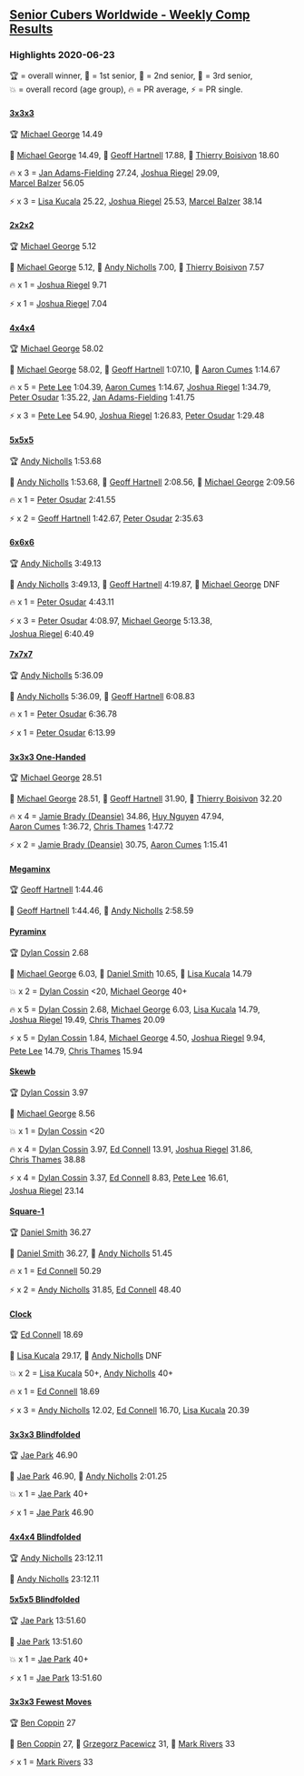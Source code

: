 <style>table {white-space: nowrap;}</style>

## [Senior Cubers Worldwide - Weekly Comp Results](/scw-comp/results/)
### Highlights 2020-06-23

<span style="white-space: nowrap;">🏆 = overall winner</span>, <span style="white-space: nowrap;">🥇 = 1st senior</span>, <span style="white-space: nowrap;">🥈 = 2nd senior</span>, <span style="white-space: nowrap;">🥉 = 3rd senior</span>, <span style="white-space: nowrap;">💥 = overall record (age group)</span>, <span style="white-space: nowrap;">🔥 = PR average</span>, <span style="white-space: nowrap;">⚡ = PR single</span>.

#### [3x3x3](333.md)

<span style="white-space: nowrap;">🏆 [Michael George](../../persons/michael_george/333.md) 14.49</span>

<span style="white-space: nowrap;">🥇 [Michael George](../../persons/michael_george/333.md) 14.49</span>, <span style="white-space: nowrap;">🥈 [Geoff Hartnell](../../persons/geoff_hartnell/333.md) 17.88</span>, <span style="white-space: nowrap;">🥉 [Thierry Boisivon](../../persons/thierry_boisivon/333.md) 18.60</span>

🔥 x 3 = <span style="white-space: nowrap;">[Jan Adams-Fielding](../../persons/jan_adams_fielding/333.md) 27.24</span>, <span style="white-space: nowrap;">[Joshua Riegel](../../persons/joshua_riegel/333.md) 29.09</span>, <span style="white-space: nowrap;">[Marcel Balzer](../../persons/marcel_balzer/333.md) 56.05</span>

⚡ x 3 = <span style="white-space: nowrap;">[Lisa Kucala](../../persons/lisa_kucala/333.md) 25.22</span>, <span style="white-space: nowrap;">[Joshua Riegel](../../persons/joshua_riegel/333.md) 25.53</span>, <span style="white-space: nowrap;">[Marcel Balzer](../../persons/marcel_balzer/333.md) 38.14</span>

#### [2x2x2](222.md)

<span style="white-space: nowrap;">🏆 [Michael George](../../persons/michael_george/222.md) 5.12</span>

<span style="white-space: nowrap;">🥇 [Michael George](../../persons/michael_george/222.md) 5.12</span>, <span style="white-space: nowrap;">🥈 [Andy Nicholls](../../persons/andy_nicholls/222.md) 7.00</span>, <span style="white-space: nowrap;">🥉 [Thierry Boisivon](../../persons/thierry_boisivon/222.md) 7.57</span>

🔥 x 1 = <span style="white-space: nowrap;">[Joshua Riegel](../../persons/joshua_riegel/222.md) 9.71</span>

⚡ x 1 = <span style="white-space: nowrap;">[Joshua Riegel](../../persons/joshua_riegel/222.md) 7.04</span>

#### [4x4x4](444.md)

<span style="white-space: nowrap;">🏆 [Michael George](../../persons/michael_george/444.md) 58.02</span>

<span style="white-space: nowrap;">🥇 [Michael George](../../persons/michael_george/444.md) 58.02</span>, <span style="white-space: nowrap;">🥈 [Geoff Hartnell](../../persons/geoff_hartnell/444.md) 1:07.10</span>, <span style="white-space: nowrap;">🥉 [Aaron Cumes](../../persons/aaron_cumes/444.md) 1:14.67</span>

🔥 x 5 = <span style="white-space: nowrap;">[Pete Lee](../../persons/pete_lee/444.md) 1:04.39</span>, <span style="white-space: nowrap;">[Aaron Cumes](../../persons/aaron_cumes/444.md) 1:14.67</span>, <span style="white-space: nowrap;">[Joshua Riegel](../../persons/joshua_riegel/444.md) 1:34.79</span>, <span style="white-space: nowrap;">[Peter Osudar](../../persons/peter_osudar/444.md) 1:35.22</span>, <span style="white-space: nowrap;">[Jan Adams-Fielding](../../persons/jan_adams_fielding/444.md) 1:41.75</span>

⚡ x 3 = <span style="white-space: nowrap;">[Pete Lee](../../persons/pete_lee/444.md) 54.90</span>, <span style="white-space: nowrap;">[Joshua Riegel](../../persons/joshua_riegel/444.md) 1:26.83</span>, <span style="white-space: nowrap;">[Peter Osudar](../../persons/peter_osudar/444.md) 1:29.48</span>

#### [5x5x5](555.md)

<span style="white-space: nowrap;">🏆 [Andy Nicholls](../../persons/andy_nicholls/555.md) 1:53.68</span>

<span style="white-space: nowrap;">🥇 [Andy Nicholls](../../persons/andy_nicholls/555.md) 1:53.68</span>, <span style="white-space: nowrap;">🥈 [Geoff Hartnell](../../persons/geoff_hartnell/555.md) 2:08.56</span>, <span style="white-space: nowrap;">🥉 [Michael George](../../persons/michael_george/555.md) 2:09.56</span>

🔥 x 1 = <span style="white-space: nowrap;">[Peter Osudar](../../persons/peter_osudar/555.md) 2:41.55</span>

⚡ x 2 = <span style="white-space: nowrap;">[Geoff Hartnell](../../persons/geoff_hartnell/555.md) 1:42.67</span>, <span style="white-space: nowrap;">[Peter Osudar](../../persons/peter_osudar/555.md) 2:35.63</span>

#### [6x6x6](666.md)

<span style="white-space: nowrap;">🏆 [Andy Nicholls](../../persons/andy_nicholls/666.md) 3:49.13</span>

<span style="white-space: nowrap;">🥇 [Andy Nicholls](../../persons/andy_nicholls/666.md) 3:49.13</span>, <span style="white-space: nowrap;">🥈 [Geoff Hartnell](../../persons/geoff_hartnell/666.md) 4:19.87</span>, <span style="white-space: nowrap;">🥉 [Michael George](../../persons/michael_george/666.md) DNF</span>

🔥 x 1 = <span style="white-space: nowrap;">[Peter Osudar](../../persons/peter_osudar/666.md) 4:43.11</span>

⚡ x 3 = <span style="white-space: nowrap;">[Peter Osudar](../../persons/peter_osudar/666.md) 4:08.97</span>, <span style="white-space: nowrap;">[Michael George](../../persons/michael_george/666.md) 5:13.38</span>, <span style="white-space: nowrap;">[Joshua Riegel](../../persons/joshua_riegel/666.md) 6:40.49</span>

#### [7x7x7](777.md)

<span style="white-space: nowrap;">🏆 [Andy Nicholls](../../persons/andy_nicholls/777.md) 5:36.09</span>

<span style="white-space: nowrap;">🥇 [Andy Nicholls](../../persons/andy_nicholls/777.md) 5:36.09</span>, <span style="white-space: nowrap;">🥈 [Geoff Hartnell](../../persons/geoff_hartnell/777.md) 6:08.83</span>

🔥 x 1 = <span style="white-space: nowrap;">[Peter Osudar](../../persons/peter_osudar/777.md) 6:36.78</span>

⚡ x 1 = <span style="white-space: nowrap;">[Peter Osudar](../../persons/peter_osudar/777.md) 6:13.99</span>

#### [3x3x3 One-Handed](333oh.md)

<span style="white-space: nowrap;">🏆 [Michael George](../../persons/michael_george/333oh.md) 28.51</span>

<span style="white-space: nowrap;">🥇 [Michael George](../../persons/michael_george/333oh.md) 28.51</span>, <span style="white-space: nowrap;">🥈 [Geoff Hartnell](../../persons/geoff_hartnell/333oh.md) 31.90</span>, <span style="white-space: nowrap;">🥉 [Thierry Boisivon](../../persons/thierry_boisivon/333oh.md) 32.20</span>

🔥 x 4 = <span style="white-space: nowrap;">[Jamie Brady (Deansie)](../../persons/jamie_brady/333oh.md) 34.86</span>, <span style="white-space: nowrap;">[Huy Nguyen](../../persons/huy_nguyen/333oh.md) 47.94</span>, <span style="white-space: nowrap;">[Aaron Cumes](../../persons/aaron_cumes/333oh.md) 1:36.72</span>, <span style="white-space: nowrap;">[Chris Thames](../../persons/chris_thames/333oh.md) 1:47.72</span>

⚡ x 2 = <span style="white-space: nowrap;">[Jamie Brady (Deansie)](../../persons/jamie_brady/333oh.md) 30.75</span>, <span style="white-space: nowrap;">[Aaron Cumes](../../persons/aaron_cumes/333oh.md) 1:15.41</span>

#### [Megaminx](minx.md)

<span style="white-space: nowrap;">🏆 [Geoff Hartnell](../../persons/geoff_hartnell/minx.md) 1:44.46</span>

<span style="white-space: nowrap;">🥇 [Geoff Hartnell](../../persons/geoff_hartnell/minx.md) 1:44.46</span>, <span style="white-space: nowrap;">🥈 [Andy Nicholls](../../persons/andy_nicholls/minx.md) 2:58.59</span>

#### [Pyraminx](pyram.md)

<span style="white-space: nowrap;">🏆 [Dylan Cossin](../../persons/dylan_cossin/pyram.md) 2.68</span>

<span style="white-space: nowrap;">🥇 [Michael George](../../persons/michael_george/pyram.md) 6.03</span>, <span style="white-space: nowrap;">🥈 [Daniel Smith](../../persons/daniel_smith/pyram.md) 10.65</span>, <span style="white-space: nowrap;">🥉 [Lisa Kucala](../../persons/lisa_kucala/pyram.md) 14.79</span>

💥 x 2 = <span style="white-space: nowrap;">[Dylan Cossin](../../persons/dylan_cossin/pyram.md) <20</span>, <span style="white-space: nowrap;">[Michael George](../../persons/michael_george/pyram.md) 40+</span>

🔥 x 5 = <span style="white-space: nowrap;">[Dylan Cossin](../../persons/dylan_cossin/pyram.md) 2.68</span>, <span style="white-space: nowrap;">[Michael George](../../persons/michael_george/pyram.md) 6.03</span>, <span style="white-space: nowrap;">[Lisa Kucala](../../persons/lisa_kucala/pyram.md) 14.79</span>, <span style="white-space: nowrap;">[Joshua Riegel](../../persons/joshua_riegel/pyram.md) 19.49</span>, <span style="white-space: nowrap;">[Chris Thames](../../persons/chris_thames/pyram.md) 20.09</span>

⚡ x 5 = <span style="white-space: nowrap;">[Dylan Cossin](../../persons/dylan_cossin/pyram.md) 1.84</span>, <span style="white-space: nowrap;">[Michael George](../../persons/michael_george/pyram.md) 4.50</span>, <span style="white-space: nowrap;">[Joshua Riegel](../../persons/joshua_riegel/pyram.md) 9.94</span>, <span style="white-space: nowrap;">[Pete Lee](../../persons/pete_lee/pyram.md) 14.79</span>, <span style="white-space: nowrap;">[Chris Thames](../../persons/chris_thames/pyram.md) 15.94</span>

#### [Skewb](skewb.md)

<span style="white-space: nowrap;">🏆 [Dylan Cossin](../../persons/dylan_cossin/skewb.md) 3.97</span>

<span style="white-space: nowrap;">🥇 [Michael George](../../persons/michael_george/skewb.md) 8.56</span>

💥 x 1 = <span style="white-space: nowrap;">[Dylan Cossin](../../persons/dylan_cossin/skewb.md) <20</span>

🔥 x 4 = <span style="white-space: nowrap;">[Dylan Cossin](../../persons/dylan_cossin/skewb.md) 3.97</span>, <span style="white-space: nowrap;">[Ed Connell](../../persons/ed_connell/skewb.md) 13.91</span>, <span style="white-space: nowrap;">[Joshua Riegel](../../persons/joshua_riegel/skewb.md) 31.86</span>, <span style="white-space: nowrap;">[Chris Thames](../../persons/chris_thames/skewb.md) 38.88</span>

⚡ x 4 = <span style="white-space: nowrap;">[Dylan Cossin](../../persons/dylan_cossin/skewb.md) 3.37</span>, <span style="white-space: nowrap;">[Ed Connell](../../persons/ed_connell/skewb.md) 8.83</span>, <span style="white-space: nowrap;">[Pete Lee](../../persons/pete_lee/skewb.md) 16.61</span>, <span style="white-space: nowrap;">[Joshua Riegel](../../persons/joshua_riegel/skewb.md) 23.14</span>

#### [Square-1](sq1.md)

<span style="white-space: nowrap;">🏆 [Daniel Smith](../../persons/daniel_smith/sq1.md) 36.27</span>

<span style="white-space: nowrap;">🥇 [Daniel Smith](../../persons/daniel_smith/sq1.md) 36.27</span>, <span style="white-space: nowrap;">🥈 [Andy Nicholls](../../persons/andy_nicholls/sq1.md) 51.45</span>

🔥 x 1 = <span style="white-space: nowrap;">[Ed Connell](../../persons/ed_connell/sq1.md) 50.29</span>

⚡ x 2 = <span style="white-space: nowrap;">[Andy Nicholls](../../persons/andy_nicholls/sq1.md) 31.85</span>, <span style="white-space: nowrap;">[Ed Connell](../../persons/ed_connell/sq1.md) 48.40</span>

#### [Clock](clock.md)

<span style="white-space: nowrap;">🏆 [Ed Connell](../../persons/ed_connell/clock.md) 18.69</span>

<span style="white-space: nowrap;">🥇 [Lisa Kucala](../../persons/lisa_kucala/clock.md) 29.17</span>, <span style="white-space: nowrap;">🥈 [Andy Nicholls](../../persons/andy_nicholls/clock.md) DNF</span>

💥 x 2 = <span style="white-space: nowrap;">[Lisa Kucala](../../persons/lisa_kucala/clock.md) 50+</span>, <span style="white-space: nowrap;">[Andy Nicholls](../../persons/andy_nicholls/clock.md) 40+</span>

🔥 x 1 = <span style="white-space: nowrap;">[Ed Connell](../../persons/ed_connell/clock.md) 18.69</span>

⚡ x 3 = <span style="white-space: nowrap;">[Andy Nicholls](../../persons/andy_nicholls/clock.md) 12.02</span>, <span style="white-space: nowrap;">[Ed Connell](../../persons/ed_connell/clock.md) 16.70</span>, <span style="white-space: nowrap;">[Lisa Kucala](../../persons/lisa_kucala/clock.md) 20.39</span>

#### [3x3x3 Blindfolded](333bf.md)

<span style="white-space: nowrap;">🏆 [Jae Park](../../persons/jae_park/333bf.md) 46.90</span>

<span style="white-space: nowrap;">🥇 [Jae Park](../../persons/jae_park/333bf.md) 46.90</span>, <span style="white-space: nowrap;">🥈 [Andy Nicholls](../../persons/andy_nicholls/333bf.md) 2:01.25</span>

💥 x 1 = <span style="white-space: nowrap;">[Jae Park](../../persons/jae_park/333bf.md) 40+</span>

⚡ x 1 = <span style="white-space: nowrap;">[Jae Park](../../persons/jae_park/333bf.md) 46.90</span>

#### [4x4x4 Blindfolded](444bf.md)

<span style="white-space: nowrap;">🏆 [Andy Nicholls](../../persons/andy_nicholls/444bf.md) 23:12.11</span>

<span style="white-space: nowrap;">🥇 [Andy Nicholls](../../persons/andy_nicholls/444bf.md) 23:12.11</span>

#### [5x5x5 Blindfolded](555bf.md)

<span style="white-space: nowrap;">🏆 [Jae Park](../../persons/jae_park/555bf.md) 13:51.60</span>

<span style="white-space: nowrap;">🥇 [Jae Park](../../persons/jae_park/555bf.md) 13:51.60</span>

💥 x 1 = <span style="white-space: nowrap;">[Jae Park](../../persons/jae_park/555bf.md) 40+</span>

⚡ x 1 = <span style="white-space: nowrap;">[Jae Park](../../persons/jae_park/555bf.md) 13:51.60</span>

#### [3x3x3 Fewest Moves](333fm.md)

<span style="white-space: nowrap;">🏆 [Ben Coppin](../../persons/ben_coppin/333fm.md) 27</span>

<span style="white-space: nowrap;">🥇 [Ben Coppin](../../persons/ben_coppin/333fm.md) 27</span>, <span style="white-space: nowrap;">🥈 [Grzegorz Pacewicz](../../persons/grzegorz_pacewicz/333fm.md) 31</span>, <span style="white-space: nowrap;">🥉 [Mark Rivers](../../persons/mark_rivers/333fm.md) 33</span>

⚡ x 1 = <span style="white-space: nowrap;">[Mark Rivers](../../persons/mark_rivers/333fm.md) 33</span>


<!-- Global site tag (gtag.js) - Google Analytics -->
<script async src="https://www.googletagmanager.com/gtag/js?id=UA-86348435-3"></script>
<script>window.dataLayer = window.dataLayer || []; function gtag() {dataLayer.push(arguments);} gtag('js', new Date()); gtag('config', 'UA-86348435-3');</script>
